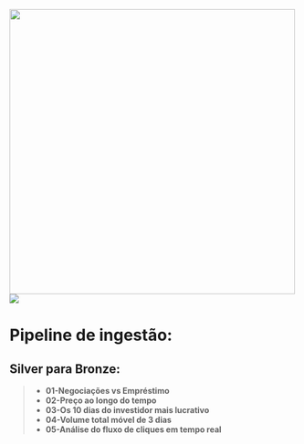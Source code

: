 <img width = '500' src="https://databricks.com/wp-content/uploads/2021/06/db-pride-logo.svg" style="float: left: margin: 30px"/>        <img src="https://files.training.databricks.com/images/Apache-Spark-Logo_TM_200px.png" style="float: left: margin: 10px"/>


# Pipeline de ingestão: 


##  **Silver para Bronze:**

>  * **01-Negociações vs Empréstimo**
>  * **02-Preço ao longo do tempo**
>  * **03-Os 10 dias do investidor mais lucrativo**
>  * **04-Volume total móvel de 3 dias**
>  * **05-Análise do fluxo de cliques em tempo real**